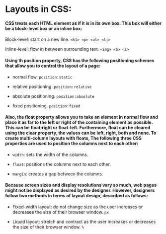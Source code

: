 # Layouts in CSS:

#### CSS treats each HTML element as if it is in its own box. This box will either be a block-level box or an inline box:


Block-level: start on a new line. `<h1> <p> <ul> <li>`

Inline-level: flow in between surrounding text. `<img> <b> <i>`


#### Using th position property, CSS has the following positioning schemes that allow you to control the layout of a page:

* normal flow. `position:static`

* relative positioning. `position:relative`

* absolute positioning. `position:absolute`

* fixed positioning. `position:fixed`




#### Also, the float property allows you to take an element in normal flow and place it as far to the left or right of the containing element as possible. This can be float:right or float-left. Furthermore, float can be cleared using the clear property, the values can be left, right, both and none. To create multi-column layouts with floats, The following three CSS properties are used to position the columns next to each other:


* `width`: sets the width of the columns.

* `float`: positions the columns next to each other.

* `margin`: creates a gap between the columns.




#### Because screen sizes and display resolutions vary so much, web pages might not be displayed as desired by the designer. However, designers follow two methods in terms of layout design, described as follows:


* Fixed-width layout: do not change size as the user increases or decreases the size of their browser window. `px`

* Liquid layout: stretch and contract as the user increases or decreases the size of their browser window. `%`